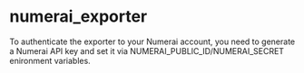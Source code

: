 # numerai_exporter

To authenticate the exporter to your Numerai account, you need to generate a Numerai API key and set it via NUMERAI_PUBLIC_ID/NUMERAI_SECRET enironment variables.
